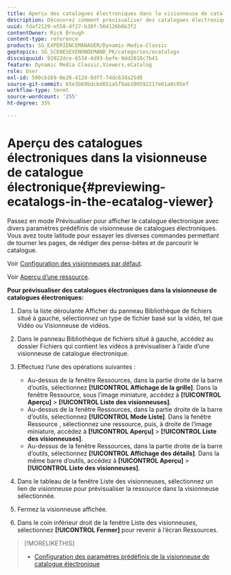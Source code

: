 ```yaml
---
title: Aperçu des catalogues électroniques dans la visionneuse de catalogue électronique
description: Découvrez comment prévisualiser des catalogues électroniques dans la visionneuse de catalogue électronique dans Adobe Dynamic Media Classic.
uuid: fdaf2129-e558-4f27-b30f-564126b6b3f2
contentOwner: Rick Brough
content-type: reference
products: SG_EXPERIENCEMANAGER/Dynamic-Media-Classic
geptopics: SG_SCENESEVENONDEMAND_PK/categories/ecatalogs
discoiquuid: 92022dce-6534-4d93-befe-9dd2818c7b41
feature: Dynamic Media Classic,Viewers,eCatalog
role: User
exl-id: 580cb169-0e26-412d-8dff-74dc63da25d8
source-git-commit: 65e3b69bdcbd651a5f9ab100592217e61a8c05ef
workflow-type: tm+mt
source-wordcount: '255'
ht-degree: 35%

---
```


# Aperçu des catalogues électroniques dans la visionneuse de catalogue électronique{#previewing-ecatalogs-in-the-ecatalog-viewer}

Passez en mode Prévisualiser pour afficher le catalogue électronique avec divers paramètres prédéfinis de visionneuse de catalogues électroniques. Vous avez toute latitude pour essayer les diverses commandes permettant de tourner les pages, de rédiger des pense-bêtes et de parcourir le catalogue.

Voir [Configuration des visionneuses par défaut](application-setup.md#configuring_default_viewers).

Voir [Aperçu d’une ressource](previewing-asset.md#previewing_an_asset).

**Pour prévisualiser des catalogues électroniques dans la visionneuse de catalogues électroniques:**

1. Dans la liste déroulante Afficher du panneau Bibliothèque de fichiers situé à gauche, sélectionnez un type de fichier basé sur la vidéo, tel que Vidéo ou Visionneuse de vidéos.
1. Dans le panneau Bibliothèque de fichiers situé à gauche, accédez au dossier Fichiers qui contient les vidéos à prévisualiser à l’aide d’une visionneuse de catalogue électronique.
1. Effectuez l’une des opérations suivantes :

   * Au-dessus de la fenêtre Ressources, dans la partie droite de la barre d’outils, sélectionnez **[!UICONTROL Affichage de la grille]**. Dans la fenêtre Ressource, sous l’image miniature, accédez à **[!UICONTROL Aperçu]** > **[!UICONTROL Liste des visionneuses]**.
   * Au-dessus de la fenêtre Ressources, dans la partie droite de la barre d’outils, sélectionnez **[!UICONTROL Mode Liste]**. Dans la fenêtre Ressource , sélectionnez une ressource, puis, à droite de l’image miniature, accédez à **[!UICONTROL Aperçu]** > **[!UICONTROL Liste des visionneuses]**.
   * Au-dessus de la fenêtre Ressources, dans la partie droite de la barre d’outils, sélectionnez **[!UICONTROL Affichage des détails]**. Dans la même barre d’outils, accédez à **[!UICONTROL Aperçu]** > **[!UICONTROL Liste des visionneuses]**.

1. Dans le tableau de la fenêtre Liste des visionneuses, sélectionnez un lien de visionneuse pour prévisualiser la ressource dans la visionneuse sélectionnée.
1. Fermez la visionneuse affichée.
1. Dans le coin inférieur droit de la fenêtre Liste des visionneuses, sélectionnez **[!UICONTROL Fermer]** pour revenir à l’écran Ressources.

>[!MORELIKETHIS]
>
>* [Configuration des paramètres prédéfinis de la visionneuse de catalogue électronique](setting-ecatalog-viewer-presets.md#setting_up_ecatalog_viewer_presets)

